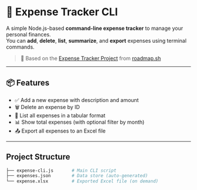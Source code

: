 # 🧾 Expense Tracker CLI

A simple Node.js-based **command-line expense tracker** to manage your personal finances.  
You can **add**, **delete**, **list**, **summarize**, and **export** expenses using terminal commands.

> 📌 Based on the [Expense Tracker Project](https://roadmap.sh/projects/expense-tracker) from [roadmap.sh](https://roadmap.sh)

---

## 📦 Features

- ✅ Add a new expense with description and amount
- 🗑️ Delete an expense by ID
- 📃 List all expenses in a tabular format
- 📊 Show total expenses (with optional filter by month)
- 📤 Export all expenses to an Excel file

---

## Project Structure

```bash
├── expense-cli.js       # Main CLI script
├── expenses.json        # Data store (auto-generated)
└── expense.xlsx         # Exported Excel file (on demand)
```

